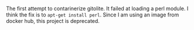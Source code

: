 The first attempt to contarinerize gitolite. It failed at loading a perl module. I think the fix is to `apt-get install perl`. Since I am using an image from docker hub, this project is deprecated.
